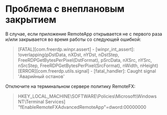 # Проблема с внеплановым закрытием

В случае, если приложение RemoteApp открывается не с первого раза и/или закрывается во время работы со следующей ошибкой:

> \[FATAL]\[com.freerdp.winpr.assert] - \[winpr\_int\_assert]: !overlapping(pDstData, nXDst, nYDst, nDstStep, FreeRDPGetBytesPerPixel(DstFormat), pSrcData, nXSrc, nYSrc, nSrcStep, FreeRDPGetBytesPerPixel(SrcFormat), nWidth, nHeight)\
> \[ERROR]\[com.freerdp.utils.signal] - \[fatal\_handler]: Caught signal 'Аварийный останов'

Отключите на терминальном сервере политику RemoteFX:

> HKEY\_LOCAL\_MACHINE\SOFTWARE\Policies\Microsoft\Windows NT\Terminal Services]> \
> "fEnableRemoteFXAdvancedRemoteApp"=dword:00000000
